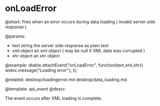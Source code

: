 onLoadError
=============


@short: fires when an error occurs during data loading ( invalid server side response )
	

@params:
- text    string    the server side response as plain text
- xml    object    an xml object ( may be null if XML data was corrupted )
- xhr    object    an xhr object

@example:
dtable.attachEvent("onLoadError", function(text,xml,xhr){
    webix.message("Loading error");
));

@related:
	desktop/loadingerror.md
    desktop/data_loading.md

@template:	api_event
@descr:

The event occurs after XML loading is complete.
